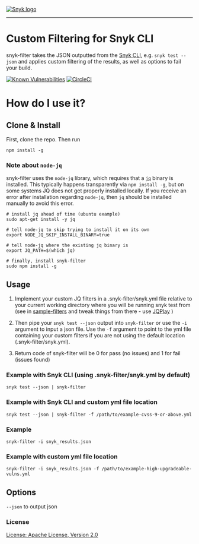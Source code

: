 [![Snyk logo](https://snyk.io/style/asset/logo/snyk-print.svg)](https://snyk.io)

***

# Custom Filtering for Snyk CLI
snyk-filter takes the JSON outputted from the [Snyk CLI](https://support.snyk.io/hc/en-us/articles/360003812578-CLI-reference), e.g. `snyk test --json` and applies custom filtering of the results, as well as options to fail your build.

[![Known Vulnerabilities](https://snyk.io//test/github/snyk-tech-services/snyk-filter/badge.svg?targetFile=package.json)](https://snyk.io//test/github/aarlaud-snyk/snyk-filter?targetFile=package.json)
[![CircleCI](https://circleci.com/gh/snyk-tech-services/snyk-filter.svg?style=svg)](https://circleci.com/gh/snyk-tech-services/snyk-filter)

# How do I use it?

## Clone & Install

First, clone the repo.
Then run

`npm install -g`

### Note about `node-jq`

snyk-filter uses the `node-jq` library, which requires that a [`jq`](https://stedolan.github.io/jq/) binary is installed.  This typically happens transparently via `npm install -g`, but on some systems JQ does not get properly installed locally. If you receive an error after installation regarding `node-jq`, then `jq` should be installed manually to avoid this error.

```
# install jq ahead of time (ubuntu example)
sudo apt-get install -y jq

# tell node-jq to skip trying to install it on its own
export NODE_JQ_SKIP_INSTALL_BINARY=true

# tell node-jq where the existing jq binary is
export JQ_PATH=$(which jq)

# finally, install snyk-filter
sudo npm install -g
```

## Usage

1. Implement your custom JQ filters in a .snyk-filter/snyk.yml file relative to your current working directory where you will be running snyk test from (see in [sample-filters](https://github.com/snyk-tech-services/snyk-filter/tree/develop/sample-filters) and tweak things from there - use [JQPlay](https://jqplay.org/) )

2. Then pipe your `snyk test --json` output into `snyk-filter` or use the `-i` argument to input a json file. Use the `-f` argument to point to the yml file containing your custom filters if you are not using the default location (.snyk-filter/snyk.yml).

3. Return code of snyk-filter will be 0 for pass (no issues) and 1 for fail (issues found)

### Example with Snyk CLI (using .snyk-filter/snyk.yml by default)
`snyk test --json | snyk-filter`

### Example with Snyk CLI and custom yml file location
`snyk test --json | snyk-filter -f /path/to/example-cvss-9-or-above.yml`

### Example
`snyk-filter -i snyk_results.json`

### Example with custom yml file location
`snyk-filter -i snyk_results.json -f /path/to/example-high-upgradeable-vulns.yml`

## Options
`--json` to output json

### License

[License: Apache License, Version 2.0](LICENSE)
